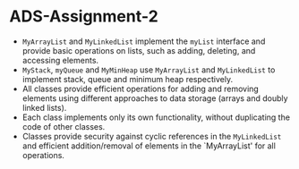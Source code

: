 # ADS-Assignment-2

- `MyArrayList` and `MyLinkedList` implement the `myList` interface and provide basic operations on lists, such as adding, deleting, and accessing elements.
- `MyStack`, `myQueue` and `MyMinHeap` use `MyArrayList` and `MyLinkedList` to implement stack, queue and minimum heap respectively.
- All classes provide efficient operations for adding and removing elements using different approaches to data storage (arrays and doubly linked lists).
- Each class implements only its own functionality, without duplicating the code of other classes.
- Classes provide security against cyclic references in the `MyLinkedList` and efficient addition/removal of elements in the `MyArrayList' for all operations.